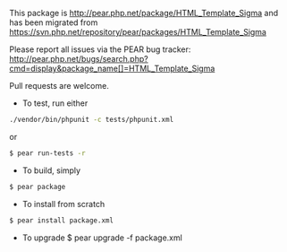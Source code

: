 This package is http://pear.php.net/package/HTML_Template_Sigma and has been migrated from https://svn.php.net/repository/pear/packages/HTML_Template_Sigma

Please report all issues via the PEAR bug tracker: http://pear.php.net/bugs/search.php?cmd=display&package_name[]=HTML_Template_Sigma

Pull requests are welcome.

* To test, run either
```bash
./vendor/bin/phpunit -c tests/phpunit.xml
```
  or
```bash
$ pear run-tests -r
```

* To build, simply
```bash
$ pear package
```

* To install from scratch
```bash
$ pear install package.xml
```

* To upgrade
$ pear upgrade -f package.xml
